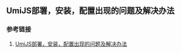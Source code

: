## UmiJS部署，安装，配置出现的问题及解决办法

### 参考链接
1. [UmiJS部署，安装，配置出现的问题及解决办法](https://blog.csdn.net/weixin_38214171/article/details/93673347)